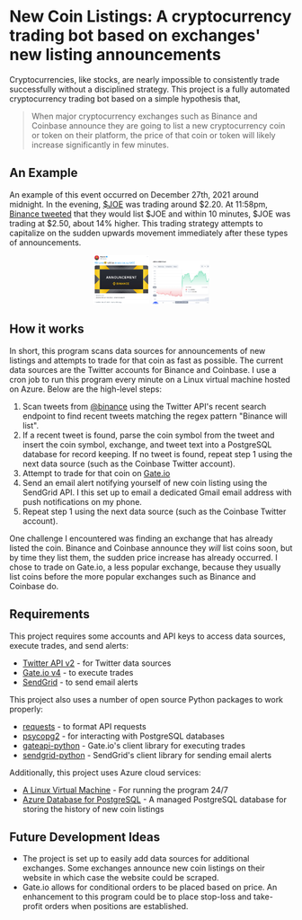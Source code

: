 # New Coin Listings: A cryptocurrency trading bot based on exchanges' new listing announcements

Cryptocurrencies, like stocks, are nearly impossible to consistently trade successfully without a disciplined strategy. This project is a fully automated cryptocurrency trading bot based on a simple hypothesis that,

>When major cryptocurrency exchanges such as Binance and Coinbase announce they are going to list a new cryptocurrency coin or token on their platform, the price of that coin or token will likely increase significantly in few minutes.

## An Example
An example of this event occurred on December 27th, 2021 around midnight. In the evening, [$JOE](https://coinmarketcap.com/currencies/joe/) was trading around $2.20. At 11:58pm, [Binance tweeted](https://twitter.com/binance/status/1475692661822705666) that they would list $JOE and within 10 minutes, $JOE was trading at $2.50, about 14% higher. This trading strategy attempts to capitalize on the sudden upwards movement immediately after these types of announcements.

<p align="center">
<img src="https://github.com/raytighe/new_coin_listings/blob/main/img/binance_will_list_joe.PNG" width="20%" height="20%">
<img src="https://github.com/raytighe/new_coin_listings/blob/main/img/joe_price_12.27.2021.PNG" width="20%" height="20%">
</p>

## How it works
In short, this program scans data sources for announcements of new listings and attempts to trade for that coin as fast as possible. The current data sources are the Twitter accounts for Binance and Coinbase. I use a cron job to run this program every minute on a Linux virtual machine hosted on Azure. Below are the high-level steps:

1. Scan tweets from [@binance](https://twitter.com/binance) using the Twitter API's recent search endpoint to find recent tweets matching the regex pattern "Binance will list".
2. If a recent tweet is found, parse the coin symbol from the tweet and insert the coin symbol, exchange, and tweet text into a PostgreSQL database for record keeping. If no tweet is found, repeat step 1 using the next data source (such as the Coinbase Twitter account).
3. Attempt to trade for that coin on  [Gate.io](https://gate.io)
4. Send an email alert notifying yourself of new coin listing using the SendGrid API. I this set up to email a dedicated Gmail email address with push notifications on my phone.
5. Repeat step 1 using the next data source (such as the Coinbase Twitter account).

One challenge I encountered was finding an exchange that has already listed the coin. Binance and Coinbase announce they _will_ list coins soon, but by time they list them, the sudden price increase has already occurred. I chose to trade on Gate.io, a less popular exchange, because they usually list coins before the more popular exchanges such as Binance and Coinbase do. 

## Requirements
This project requires some accounts and API keys to access data sources, execute trades, and send alerts:

- [Twitter API v2](https://developer.twitter.com/en/docs/twitter-api) - for Twitter data sources
- [Gate.io v4](https://www.gate.io/api2) - to execute trades
- [SendGrid](https://docs.sendgrid.com/for-developers/sending-email/api-getting-started) - to send email alerts

This project also uses a number of open source Python packages to work properly:

- [requests](https://docs.python-requests.org/en/latest/) - to format API requests
- [psycopg2](https://pypi.org/project/psycopg2/) - for interacting with PostgreSQL databases
- [gateapi-python](https://github.com/gateio/gateapi-python) - Gate.io's client library for executing trades
- [sendgrid-python](https://github.com/sendgrid/sendgrid-python) - SendGrid's client library for sending email alerts

Additionally, this project uses Azure cloud services:
- [A Linux Virtual Machine](https://azure.microsoft.com/en-us/services/virtual-machines/linux/) - For running the program 24/7
- [Azure Database for PostgreSQL](https://azure.microsoft.com/en-us/services/postgresql/) - A managed PostgreSQL database for storing the history of new coin listings

## Future Development Ideas
- The project is set up to easily add data sources for additional exchanges. Some exchanges announce new coin listings on their website in which case the website could be scraped.
- Gate.io allows for conditional orders to be placed based on price. An enhancement to this program could be to place stop-loss and take-profit orders when positions are established.











